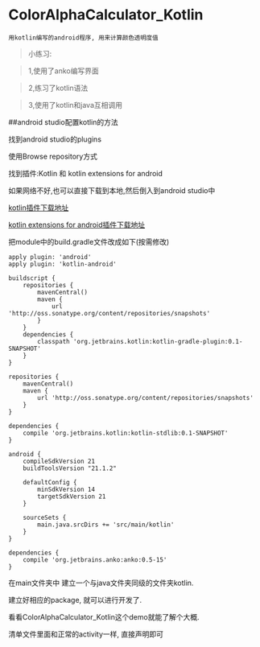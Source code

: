 # ColorAlphaCalculator_Kotlin
```用kotlin编写的android程序, 用来计算颜色透明度值```

>小练习:

>1,使用了anko编写界面

>2,练习了kotlin语法

>3,使用了kotlin和java互相调用


##android studio配置kotlin的方法

找到android studio的plugins

使用Browse repository方式

找到插件:Kotlin 和 kotlin extensions for android


如果网络不好,也可以直接下载到本地,然后倒入到android studio中

[kotlin插件下载地址](https://plugins.jetbrains.com/plugin/6954?pr=androidstudio)

[kotlin extensions for android插件下载地址](https://plugins.jetbrains.com/plugin/7717?pr=androidstudio)


把module中的build.gradle文件改成如下(按需修改)
```
apply plugin: 'android'
apply plugin: 'kotlin-android'

buildscript {
    repositories {
        mavenCentral()
        maven {
            url 'http://oss.sonatype.org/content/repositories/snapshots'
        }
    }
    dependencies {
        classpath 'org.jetbrains.kotlin:kotlin-gradle-plugin:0.1-SNAPSHOT'
    }
}

repositories {
    mavenCentral()
    maven {
        url 'http://oss.sonatype.org/content/repositories/snapshots'
    }
}

dependencies {
    compile 'org.jetbrains.kotlin:kotlin-stdlib:0.1-SNAPSHOT'
}

android {
    compileSdkVersion 21
    buildToolsVersion "21.1.2"

    defaultConfig {
        minSdkVersion 14
        targetSdkVersion 21
    }

    sourceSets {
        main.java.srcDirs += 'src/main/kotlin'
    }
}

dependencies {
    compile 'org.jetbrains.anko:anko:0.5-15'
}

```

在main文件夹中 建立一个与java文件夹同级的文件夹kotlin.

建立好相应的package, 就可以进行开发了.

看看ColorAlphaCalculator_Kotlin这个demo就能了解个大概.

清单文件里面和正常的activity一样, 直接声明即可
